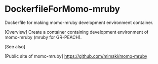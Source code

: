 # DockerfileForMomo-mruby
Dockerfile for making momo-mruby development environment container.

[Overview]
Create a container containing development environment of momo-mruby (mruby for GR-PEACH).

[See also]


[Public site of momo-mruby]
https://github.com/mimaki/momo-mruby
